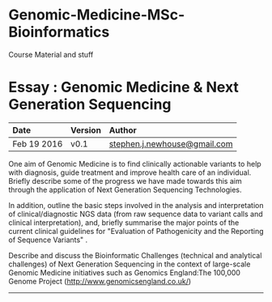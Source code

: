 # Genomic-Medicine-MSc-Bioinformatics
Course Material and stuff

# Essay : Genomic Medicine & Next Generation Sequencing 

| Date |  Version | Author |
|:------|:----------|:----------|  
| Feb 19 2016 | v0.1 |<stephen.j.newhouse@gmail.com>|

One aim of Genomic Medicine is to find clinically actionable variants to help with diagnosis, guide treatment and improve health care of an individual. Briefly describe some of the progress we have made towards this aim through the application of Next Generation Sequencing Technologies.

In addition, outline the basic steps involved in the analysis and interpretation of clinical/diagnostic NGS data (from raw sequence data to variant calls and clinical interpretation), and, briefly summarise the major points of the current clinical guidelines for "Evaluation of Pathogenicity and the Reporting of Sequence Variants" .

Describe and discuss the Bioinformatic Challenges (technical and analytical challenges) of Next Generation Sequencing in the context of large-scale Genomic Medicine initiatives such as Genomics England:The 100,000 Genome Project (http://www.genomicsengland.co.uk/)

**************
